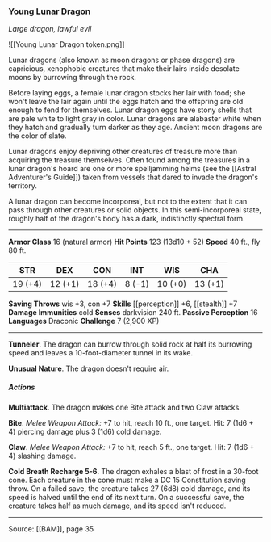 ### Young Lunar Dragon
_Large dragon, lawful evil_

![[Young Lunar Dragon token.png]]

Lunar dragons (also known as moon dragons or phase dragons) are capricious, xenophobic creatures that make their lairs inside desolate moons by burrowing through the rock.

Before laying eggs, a female lunar dragon stocks her lair with food; she won't leave the lair again until the eggs hatch and the offspring are old enough to fend for themselves. Lunar dragon eggs have stony shells that are pale white to light gray in color. Lunar dragons are alabaster white when they hatch and gradually turn darker as they age. Ancient moon dragons are the color of slate.

Lunar dragons enjoy depriving other creatures of treasure more than acquiring the treasure themselves. Often found among the treasures in a lunar dragon's hoard are one or more spelljamming helms (see the [[Astral Adventurer's Guide]]) taken from vessels that dared to invade the dragon's territory.

A lunar dragon can become incorporeal, but not to the extent that it can pass through other creatures or solid objects. In this semi-incorporeal state, roughly half of the dragon's body has a dark, indistinctly spectral form.




---

**Armor Class** 16 (natural armor)
**Hit Points** 123 (13d10 + 52)
**Speed** 40 ft., fly 80 ft.

| STR     | DEX     | CON     | INT     | WIS     | CHA     |
|---------|---------|---------|---------|---------|---------|
| 19 (+4) | 12 (+1) | 18 (+4) | 8 (-1) | 10 (+0) | 13 (+1) |

**Saving Throws** wis +3, con +7
**Skills** [[perception]] +6, [[stealth]] +7
**Damage Immunities** cold
**Senses** darkvision 240 ft.
**Passive Perception** 16
**Languages** Draconic
**Challenge** 7 (2,900 XP)

---

**Tunneler**. The dragon can burrow through solid rock at half its burrowing speed and leaves a 10-foot-diameter tunnel in its wake.

**Unusual Nature**. The dragon doesn't require air.

##### Actions
**Multiattack**. The dragon makes one Bite attack and two Claw attacks.

**Bite**. _Melee Weapon Attack:_ +7 to hit, reach 10 ft., one target. Hit: 7 (1d6 + 4) piercing damage plus 3 (1d6) cold damage.

**Claw**. _Melee Weapon Attack:_ +7 to hit, reach 5 ft., one target. Hit: 7 (1d6 + 4) slashing damage.

**Cold Breath Recharge 5-6**. The dragon exhales a blast of frost in a 30-foot cone. Each creature in the cone must make a DC 15 Constitution saving throw. On a failed save, the creature takes 27 (6d8) cold damage, and its speed is halved until the end of its next turn. On a successful save, the creature takes half as much damage, and its speed isn't reduced.


---

Source: [[BAM]], page 35